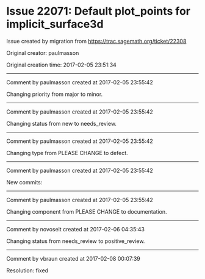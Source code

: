 # Issue 22071: Default plot_points for implicit_surface3d

Issue created by migration from https://trac.sagemath.org/ticket/22308

Original creator: paulmasson

Original creation time: 2017-02-05 23:51:34




---

Comment by paulmasson created at 2017-02-05 23:55:42

Changing priority from major to minor.


---

Comment by paulmasson created at 2017-02-05 23:55:42

Changing status from new to needs_review.


---

Comment by paulmasson created at 2017-02-05 23:55:42

Changing type from PLEASE CHANGE to defect.


---

Comment by paulmasson created at 2017-02-05 23:55:42

New commits:


---

Comment by paulmasson created at 2017-02-05 23:55:42

Changing component from PLEASE CHANGE to documentation.


---

Comment by novoselt created at 2017-02-06 04:35:43

Changing status from needs_review to positive_review.


---

Comment by vbraun created at 2017-02-08 00:07:39

Resolution: fixed
